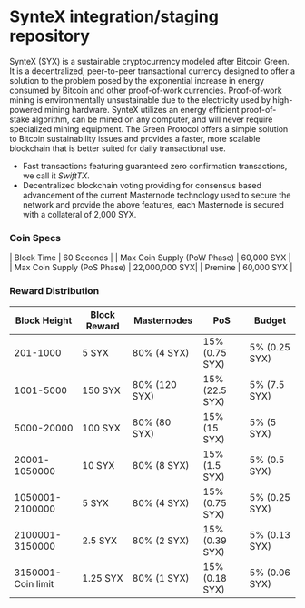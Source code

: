 SynteX integration/staging repository
=================================================

SynteX (SYX) is a sustainable cryptocurrency modeled after Bitcoin Green. It is a decentralized, peer-to-peer transactional currency designed to offer a solution to the problem posed by the exponential increase in energy consumed by Bitcoin and other proof-of-work currencies. Proof-of-work mining is environmentally unsustainable due to the electricity used by high-powered mining hardware. SynteX utilizes an energy efficient proof-of-stake algorithm, can be mined on any computer, and will never require specialized mining equipment. The Green Protocol offers a simple solution to Bitcoin sustainability issues and provides a faster, more scalable blockchain that is better suited for daily transactional use.

- Fast transactions featuring guaranteed zero confirmation transactions, we call it _SwiftTX_.
- Decentralized blockchain voting providing for consensus based advancement of the current Masternode
  technology used to secure the network and provide the above features, each Masternode is secured
  with a collateral of 2,000 SYX.


### Coin Specs
| Block Time                  | 60 Seconds    |
| Max Coin Supply (PoW Phase) | 60,000 SYX    |
| Max Coin Supply (PoS Phase) | 22,000,000 SYX|
| Premine                     | 60,000 SYX    |

### Reward Distribution

| **Block Height**   | **Block Reward**   | **Masternodes**  | **PoS**          | **Budget**      |
|--------------------|--------------------|------------------|------------------|-----------------|
| 201-1000           | 5 SYX              | 80% (4 SYX)      | 15% (0.75 SYX)   | 5% (0.25 SYX)   |
| 1001-5000          | 150 SYX            | 80% (120 SYX)    | 15% (22.5 SYX)   | 5% (7.5 SYX)    |
| 5000-20000         | 100 SYX            | 80% (80 SYX)     | 15% (15 SYX)     | 5% (5 SYX)      |
| 20001-1050000      | 10 SYX             | 80% (8 SYX)      | 15% (1.5 SYX)    | 5% (0.5 SYX)    |
| 1050001-2100000    | 5 SYX              | 80% (4 SYX)      | 15% (0.75 SYX)   | 5% (0.25 SYX)   |
| 2100001-3150000    | 2.5 SYX            | 80% (2 SYX)      | 15% (0.39 SYX)   | 5% (0.13 SYX)   |
| 3150001-Coin limit | 1.25 SYX           | 80% (1 SYX)      | 15% (0.18 SYX)   | 5% (0.06 SYX)   |
